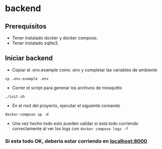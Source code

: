 # backend

## Prerequisitos

- Tener instalado docker y docker compose.
- Tener instalado sqlite3.

## Iniciar backend

- Copiar el .env.example como .env y completar las variables de ambiente

```
cp .env.example .env
```

- Correr el script para generar los archivos de mosquitto

```
./init.sh
```

- En el root del proyecto, ejecutar el siguiente comando

```
docker-compose up -d
```

- Una vez hecho todo esto pueden validar si está todo corriendo correctamente al ver los logs con `docker compose logs -f`

### Si esta todo OK, deberia estar corriendo en [localhost:8000](http://localhost:8000)

